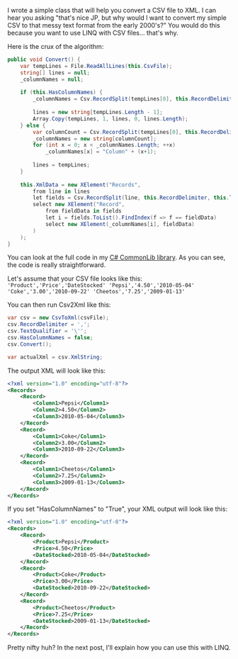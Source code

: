 <!--
author: JP Richardson
publish: Thu Oct 07 2010 15:44:33 GMT-0500 (CDT)
status: publish
type: post
link: https://procbits.wordpress.com/2010/10/07/convert-a-csv-to-xml-using-c/
tags: C#
slug: 2010/10/07/convert-a-csv-to-xml-using-c
title: Convert a CSV to XML using C#
-->



I wrote a simple class that will help you convert a CSV file to XML. I
can hear you asking "that's nice JP, but why would I want to convert my
simple CSV to that messy text format from the early 2000's?" You would
do this because you want to use LINQ with CSV files... that's why.

Here is the crux of the algorithm:

```csharp
public void Convert() {
    var tempLines = File.ReadAllLines(this.CsvFile);
    string[] lines = null;
    _columnNames = null;
    
    if (this.HasColumnNames) {
        _columnNames = Csv.RecordSplit(tempLines[0], this.RecordDelimiter, this.TextQualifier);
    
        lines = new string[tempLines.Length - 1];
        Array.Copy(tempLines, 1, lines, 0, lines.Length);
    } else {
        var columnCount = Csv.RecordSplit(tempLines[0], this.RecordDelimiter, this.TextQualifier).Length;
        _columnNames = new string[columnCount];
        for (int x = 0; x < _columnNames.Length; ++x)
            _columnNames[x] = "Column" + (x+1);
    
        lines = tempLines;
    }
    
    this.XmlData = new XElement("Records",
        from line in lines
        let fields = Csv.RecordSplit(line, this.RecordDelimiter, this.TextQualifier)
        select new XElement("Record",
            from fieldData in fields
            let i = fields.ToList().FindIndex(f => f == fieldData)
            select new XElement(_columnNames[i], fieldData)
        )
    );
}
```

You can look at the full code in my [C\# CommonLib
library](http://github.com/jprichardson/CommonLib/blob/master/CommonLib/Data/Csv/CsvToXml.cs).
As you can see, the code is really straightforward.

Let's assume that your CSV file looks like this:
` 'Product','Price','DateStocked' 'Pepsi','4.50','2010-05-04' 'Coke','3.00','2010-09-22' 'Cheetos','7.25','2009-01-13'`

You can then run Csv2Xml like this:

```csharp
var csv = new CsvToXml(csvFile);
csv.RecordDelimiter = ','; 
csv.TextQualifier = '\'';
csv.HasColumnNames = false;
csv.Convert();

var actualXml = csv.XmlString;
```

The output XML will look like this:

```xml
<?xml version="1.0" encoding="utf-8"?>
<Records>
    <Record>
        <Column1>Pepsi</Column1>
        <Column2>4.50</Column2>
        <Column3>2010-05-04</Column3>
    </Record>
    <Record>
        <Column1>Coke</Column1>
        <Column2>3.00</Column2>
        <Column3>2010-09-22</Column3>
    </Record>
    <Record>
        <Column1>Cheetos</Column1>
        <Column2>7.25</Column2>
        <Column3>2009-01-13</Column3>
    </Record>
</Records>
```

If you set "HasColumnNames" to "True", your XML output will look like
this:

```xml
<?xml version="1.0" encoding="utf-8"?>
<Records>
    <Record>
        <Product>Pepsi</Product>
        <Price>4.50</Price>
        <DateStocked>2010-05-04</DateStocked>
    </Record>
    <Record>
        <Product>Coke</Product>
        <Price>3.00</Price>
        <DateStocked>2010-09-22</DateStocked>
    </Record>
    <Record>
        <Product>Cheetos</Product>
        <Price>7.25</Price>
        <DateStocked>2009-01-13</DateStocked>
    </Record>
</Records>
```

Pretty nifty huh? In the next post, I'll explain how you can use this
with LINQ. 
